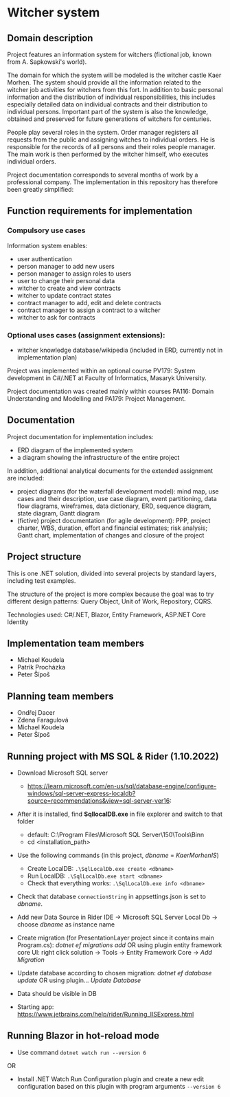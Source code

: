 # Witcher system

## Domain description
Project features an information system for witchers (fictional job, known from A. Sapkowski's world). 

The domain for which the system will be modeled is the witcher castle Kaer
Morhen. The system should provide all the information related to the
witcher job activities for witchers from this fort. In addition to basic personal
information and the distribution of individual responsibilities, this includes especially detailed
data on individual contracts and their distribution to individual persons. Important
part of the system is also the knowledge, obtained and preserved for future generations of witchers for centuries.

People play several roles in the system. Order manager
registers all requests from the public and assigning witches to
individual orders. He is responsible for the records of all persons and their roles
people manager. The main work is then performed by the witcher himself, who
executes individual orders.

Project documentation corresponds to several months of work by a professional company. The implementation in this repository has therefore been greatly simplified:

## Function requirements for implementation

### Compulsory use cases
Information system enables:
- user authentication
- person manager to add new users
- person manager to assign roles to users
- user to change their personal data
- witcher to create and view contracts
- witcher to update contract states
- contract manager to add, edit and delete contracts 
- contract manager to assign a contract to a witcher
- witcher to ask for contracts

### Optional uses cases (assignment extensions):
- witcher knowledge database/wikipedia (included in ERD, currently not in implementation plan)

Project was implemented within an optional course PV179: System development in C#/.NET at Faculty of Informatics, Masaryk University.

Project documentation was created mainly within courses PA116: Domain Understanding and Modelling and PA179: Project Management. 

## Documentation

Project documentation for implementation includes:

- ERD diagram of the implemented system
- a diagram showing the infrastructure of the entire project

In addition, additional analytical documents for the extended assignment are included:

- project diagrams (for the waterfall development model): mind map, use cases and their description, use case diagram, event partitioning, data flow diagrams, wireframes, data dictionary, ERD, sequence diagram, state diagram, Gantt diagram
- (fictive) project documentation (for agile development): PPP, project charter, WBS, duration, effort and financial estimates; risk analysis; Gantt chart, implementation of changes and closure of the project

## Project structure

This is one .NET solution, divided into several projects by standard layers, including test examples.

The structure of the project is more complex because the goal was to try different design patterns: Query Object, Unit of Work, Repository, CQRS.

Technologies used: C#/.NET, Blazor, Entity Framework, ASP.NET Core Identity

## Implementation team members
- Michael Koudela 
- Patrik Procházka 
- Peter Šípoš

## Planning team members
- Ondřej Dacer
- Zdena Faragulová
- Michael Koudela 
- Peter Šípoš

## Running project with MS SQL & Rider (1.10.2022)

* Download Microsoft SQL server
  * https://learn.microsoft.com/en-us/sql/database-engine/configure-windows/sql-server-express-localdb?source=recommendations&view=sql-server-ver16:
* After it is installed, find **SqllocalDB.exe** in file explorer and switch to that folder
  * default: C:\Program Files\Microsoft SQL Server\150\Tools\Binn
  * cd <installation_path>
* Use the following commands (in this project, *dbname* = *KaerMorhenIS*)
  * Create LocalDB: `.\SqlLocalDb.exe create <dbname>`
  * Run LocalDB: `.\SqlLocalDb.exe start <dbname>`
  * Check that everything works: `.\SqlLocalDb.exe info <dbname>`
* Check that database `connectionString` in appsettings.json is set to *dbname*.
* Add new Data Source in Rider IDE -> Microsoft SQL Server Local Db -> choose *dbname* as instance name
* Create migration (for PresentationLayer project since it contains main Program.cs): *dotnet ef migrations add <jmenomigrace>* OR using plugin entity framework core UI: right click solution -> Tools -> Entity Framework Core -> *Add Migration* 
* Update database according to chosen migration: *dotnet ef database update* OR using plugin... *Update Database*
* Data should be visible in DB

* Starting app: https://www.jetbrains.com/help/rider/Running_IISExpress.html

## Running Blazor in hot-reload mode

* Use command `dotnet watch run --version 6`

OR

* Install .NET Watch Run Configuration plugin and create a new edit configuration based on this plugin with program arguments `--version 6`
